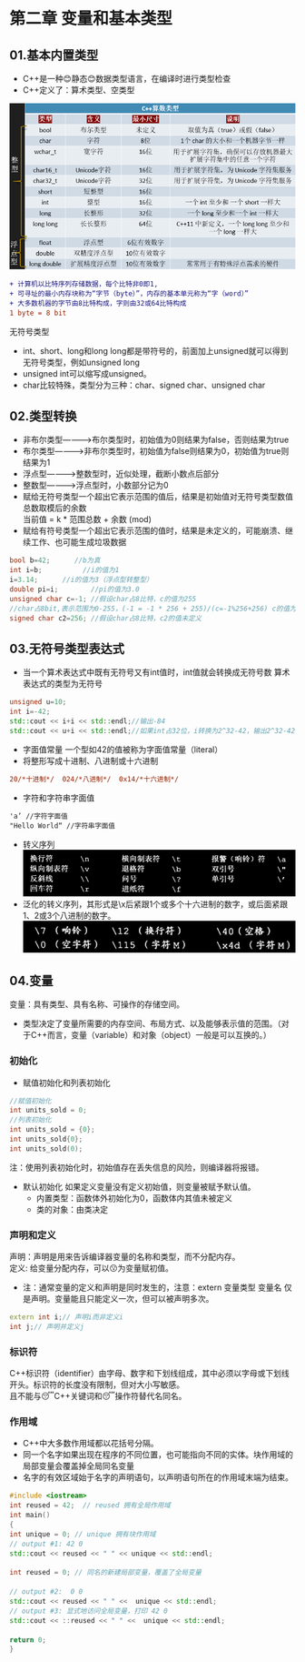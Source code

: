 # 第二章 变量和基本类型
## 01.基本内置类型
 * C++是一种:blush:静态:blush:数据类型语言，在编译时进行类型检查
 * C++定义了：算术类型、空类型
   
![](https://github.com/pup2y/Cpp-primer-Fifth/blob/main/img/002.png)
```diff
+ 计算机以比特序列存储数据，每个比特非0即1,
+ 可寻址的最小内存块称为“字节（byte）”，内存的基本单元称为“字（word）”
+ 大多数机器的字节由8比特构成，字则由32或64比特构成
1 byte = 8 bit 
```

无符号类型  
 * int、short、long和long long都是带符号的，前面加上unsigned就可以得到无符号类型，例如unsigned long
 * unsigned int可以缩写成unsigned。
 * char比较特殊，类型分为三种：char、signed char、unsigned char

## 02.类型转换
* 非布尔类型————>布尔类型时，初始值为0则结果为false，否则结果为true  
* 布尔类型————>非布尔类型时，初始值为false则结果为0，初始值为true则结果为1  
* 浮点型————>整数型时，近似处理，截断小数点后部分  
* 整数型————>浮点型时，小数部分记为0  
* 赋给无符号类型一个超出它表示范围的值后，结果是初始值对无符号类型数值总数取模后的余数   
当前值 = k * 范围总数 + 余数 (mod)  
* 赋给有符号类型一个超出它表示范围的值时，结果是未定义的，可能崩溃、继续工作、也可能生成垃圾数据  

```cpp
bool b=42;		//b为真
int i=b;		  //i的值为1
i=3.14;		 //i的值为3（浮点型转整型）
double pi=i;		//pi的值为3.0
unsigned char c=-1;	//假设char占8比特，c的值为255
//char占8bit,表示范围为0-255，(-1 = -1 * 256 + 255)/(c=-1%256+256) c的值为255  
signed char c2=256;	//假设char占8比特，c2的值未定义
```

## 03.无符号类型表达式
* 当一个算术表达式中既有无符号又有int值时，int值就会转换成无符号数 算术表达式的类型为无符号  
```cpp
unsigned u=10;
int i=-42;
std::cout << i+i << std::endl;//输出-84
std::cout << u+i << std::endl;//如果int占32位，i转换为2^32-42，输出2^32-42+u=4294967264
```
* 字面值常量  一个型如42的值被称为字面值常量（literal）  
* 将整形写成十进制、八进制或十六进制       
```diff
20/*十进制*/  024/*八进制*/  0x14/*十六进制*/
```
* 字符和字符串字面值  
```diff
'a’ //字符字面值
"Hello World“ //字符串字面值
```
* 转义序列  
![](https://github.com/pup2y/Cpp-primer-Fifth/blob/main/img/003.png)
* 泛化的转义序列，其形式是\x后紧跟1个或多个十六进制的数字，或后面紧跟1、2或3个八进制的数字。  
![](https://github.com/pup2y/Cpp-primer-Fifth/blob/main/img/004.png)

## 04.变量
变量：具有类型、具有名称、可操作的存储空间。
* 类型决定了变量所需要的内存空间、布局方式、以及能够表示值的范围。（对于C++而言，变量（variable）和对象（object）一般是可以互换的。）
### 初始化
* 赋值初始化和列表初始化
```cpp
//赋值初始化 
int units_sold = 0;
//列表初始化
int units_sold = {0};
int units_sold{0};
int units_sold(0);
```
注：使用列表初始化时，初始值存在丢失信息的风险，则编译器将报错。  
* 默认初始化
如果定义变量没有定义初始值，则变量被赋予默认值。
  * 内置类型：函数体外初始化为0，函数体内其值未被定义
  * 类的对象：由类决定 
### 声明和定义
声明：声明是用来告诉编译器变量的名称和类型，而不分配内存。   
定义: 给变量分配内存，可以:kissing:为变量赋初值。  
* 注：通常变量的定义和声明是同时发生的，注意：extern 变量类型 变量名 仅是声明。变量能且只能定义一次，但可以被声明多次。
```cpp
extern int i;// 声明i而非定义i
int j;// 声明并定义j
```
### 标识符
C++标识符（identifier）由字母、数字和下划线组成，其中必须以字母或下划线开头。标识符的长度没有限制，但对大小写敏感。  
且不能与:sleeping:C++关键词和:sleeping:操作符替代名同名。  
### 作用域
* C++中大多数作用域都以花括号分隔。
* 同一个名字如果出现在程序的不同位置，也可能指向不同的实体。块作用域的局部变量会覆盖掉全局同名变量
* 名字的有效区域始于名字的声明语句，以声明语句所在的作用域末端为结束。
```cpp
#include <iostream>
int reused = 42;  // reused 拥有全局作用域
int main()
{
int unique = 0; // unique 拥有块作用域
// output #1: 42 0
std::cout << reused << " " << unique << std::endl;   

int reused = 0; // 同名的新建局部变量，覆盖了全局变量

// output #2:  0 0
std::cout << reused << " " <<  unique << std::endl;  
// output #3: 显式地访问全局变量，打印 42 0
std::cout << ::reused << " " <<  unique << std::endl;  

return 0;
}
```









